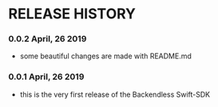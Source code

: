 # RELEASE HISTORY

### 0.0.2 April, 26 2019
* some beautiful changes are made with README.md

### 0.0.1 April, 26 2019
* this is the very first release of the Backendless Swift-SDK
